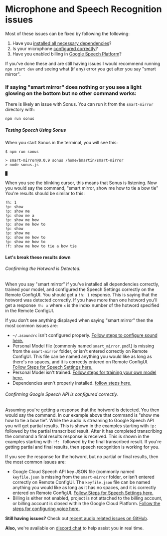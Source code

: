 # Microphone and Speech Recognition issues

Most of these issues can be fixed by following the following:

1. Have you [installed all necessary dependencies](install_dependencies.md)?
2. Is your microphone [configured correctly](configure_the_pi.html#audio-input-and-output)?
3. Have you enabled billing in [Google Speech Platform](/docs/configuring_voice.md)?

If you've done these and are still having issues I would recommend running `npm start dev` and seeing what (if any) error you get after you say "smart mirror".

### If saying "smart mirror" does nothing or you see a light glowing on the bottom but no other command works:
There is likely an issue with Sonus. You can run it from the `smart-mirror` directory with:

``` bash
npm run sonus
```
##### Testing Speech Using Sonus
When you start Sonus in the terminal, you will see this:
```
$ npm run sonus

> smart-mirror@0.0.9 sonus /home/bmartin/smart-mirror
> node sonus.js

█ 
```
When you see the blinking cursor, this means that Sonus is listening. Now you would say the command, "smart mirror, show me how to tie a bow tie" You're results should be similar to this:

```
!h: 1
!p: show
!p: show me
!p: show me a
!p: show me how
!p: show me how to
!p: show
!p: show me
!p: show me how to
!p: show me how to
!f: show me how to tie a bow tie
```
#### Let's break these results down

###### Confirming the Hotword is Detected.
When you say "smart mirror" if you've installed all dependencies correctly, trained your model, and configured the Speech Settings correctly on the Remote ConfigUI. You should get a `!h: 1` response. This is saying that the hotword was detected correctly. If you have more than one hotword you'll get a response `!h: x` where `x` is the index number of the hotword specified in the Remote ConfigUI. 

If you don't see anything displayed when saying "smart mirror" then the most common issues are:
- `~/.asoundrc` isn't configured properly. [Follow steps to configure sound here.](/docs/configuring-sound.md)
- Personal Model file (commonly named `smart_mirror.pmdl`) is missing from the `smart-mirror` folder, or isn't entered correctly on Remote ConfigUI. This file can be named anything you would like as long as there's no spaces, and it is correctly entered on Remote ConfigUI. [Follow Steps for Speech Settings here.](/docs/configure_the_mirror.md#speech)
- Personal Model isn't trained. [Follow steps for training your own model here.](/docs/configuring_voice.md)
- Dependencies aren't properly installed. [follow steps here.](/docs/install_dependencies.md) 

###### Confirming Google Speech API is configured correctly.
Assuming you're getting a response that the hotword is detected. You then would say the command. In our example above that command is "show me how to tie a bow tie". While the audio is streaming to Google Speech API you will get partial results. This is shown in the examples starting with `!p: ` followed by the partial transcribed result. After it has completed transcribing the command a final results response is received. This is shown in the examples starting with `!f: ` followed by the final transcribed result. If you're getting partial and final results, then speech recognition is working for you. 

If you see the response for the hotword, but no partial or final results, then the most common issues are:
- Google Cloud Speech API key JSON file (commonly named `keyfile.json` is missing from the `smart-mirror` folder, or isn't entered correctly on Remote ConfigUI. The `keyfile.json` file can be named anything you would like as long as it has no spaces, and it is correctly entered on Remote ConfigUI. [Follow Steps for Speech Settings here.](/docs/configure_the_mirror.md#speech)
- Billing is either not enabled, project is not attached to the billing account, or billing account is closed within the Google Cloud Platform. [Follow the steps for configuring voice here.](/docs/configuring_voice.md)


**Still having issues?** Check out [recent audio related issues on GitHub](https://github.com/evancohen/smart-mirror/issues?utf8=%E2%9C%93&q=is%3Aissue%20audio%20-label%3A%22status%3A%20Outdated%20Issue%20-%20Informational%20Only%22%20).

**Also,** we're available on [discord chat](https://discord.gg/EMb4ynW) to help assist you in real time.
